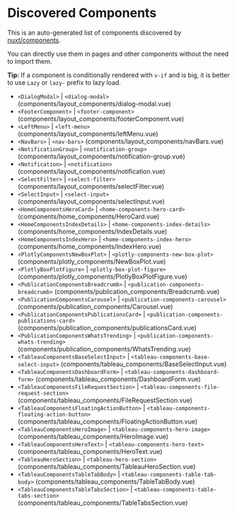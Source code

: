 # Discovered Components

This is an auto-generated list of components discovered by [nuxt/components](https://github.com/nuxt/components).

You can directly use them in pages and other components without the need to import them.

**Tip:** If a component is conditionally rendered with `v-if` and is big, it is better to use `Lazy` or `lazy-` prefix to lazy load.

- `<DialogModal>` | `<dialog-modal>` (components/layout_components/dialog-modal.vue)
- `<FooterComponent>` | `<footer-component>` (components/layout_components/footerComponent.vue)
- `<LeftMenu>` | `<left-menu>` (components/layout_components/leftMenu.vue)
- `<NavBars>` | `<nav-bars>` (components/layout_components/navBars.vue)
- `<NotificationGroup>` | `<notification-group>` (components/layout_components/notification-group.vue)
- `<Notification>` | `<notification>` (components/layout_components/notification.vue)
- `<SelectFilter>` | `<select-filter>` (components/layout_components/selectFilter.vue)
- `<SelectInput>` | `<select-input>` (components/layout_components/selectInput.vue)
- `<HomeComponentsHeroCard>` | `<home-components-hero-card>` (components/home_components/HeroCard.vue)
- `<HomeComponentsIndexDetails>` | `<home-components-index-details>` (components/home_components/IndexDetails.vue)
- `<HomeComponentsIndexHero>` | `<home-components-index-hero>` (components/home_components/IndexHero.vue)
- `<PlotlyComponentsNewBoxPlot>` | `<plotly-components-new-box-plot>` (components/plotly_components/NewBoxPlot.vue)
- `<PlotlyBoxPlotFigure>` | `<plotly-box-plot-figure>` (components/plotly_components/PlotlyBoxPlotFigure.vue)
- `<PublicationComponentsBreadcrumb>` | `<publication-components-breadcrumb>` (components/publication_components/Breadcrumb.vue)
- `<PublicationComponentsCarousel>` | `<publication-components-carousel>` (components/publication_components/Carousel.vue)
- `<PublicationComponentsPublicationsCard>` | `<publication-components-publications-card>` (components/publication_components/publicationsCard.vue)
- `<PublicationComponentsWhatsTrending>` | `<publication-components-whats-trending>` (components/publication_components/WhatsTrending.vue)
- `<TableauComponentsBaseSelectInput>` | `<tableau-components-base-select-input>` (components/tableau_components/BaseSelectInput.vue)
- `<TableauComponentsDashboardForm>` | `<tableau-components-dashboard-form>` (components/tableau_components/DashboardForm.vue)
- `<TableauComponentsFileRequestSection>` | `<tableau-components-file-request-section>` (components/tableau_components/FileRequestSection.vue)
- `<TableauComponentsFloatingActionButton>` | `<tableau-components-floating-action-button>` (components/tableau_components/FloatingActionButton.vue)
- `<TableauComponentsHeroImage>` | `<tableau-components-hero-image>` (components/tableau_components/HeroImage.vue)
- `<TableauComponentsHeroText>` | `<tableau-components-hero-text>` (components/tableau_components/HeroText.vue)
- `<TableauHeroSection>` | `<tableau-hero-section>` (components/tableau_components/TableauHeroSection.vue)
- `<TableauComponentsTableTabBody>` | `<tableau-components-table-tab-body>` (components/tableau_components/TableTabBody.vue)
- `<TableauComponentsTableTabsSection>` | `<tableau-components-table-tabs-section>` (components/tableau_components/TableTabsSection.vue)
